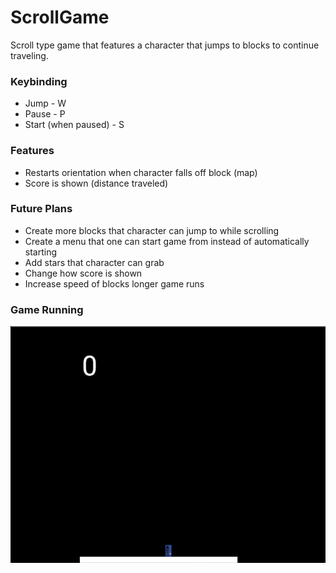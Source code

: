 # ScrollGame
Scroll type game that features a character that jumps to blocks to continue traveling.

### Keybinding

* Jump - W
* Pause - P
* Start (when paused) - S

### Features

* Restarts orientation when character falls off block (map)
* Score is shown (distance traveled)

### Future Plans

* Create more blocks that character can jump to while scrolling
* Create a menu that one can start game from instead of automatically starting
* Add stars that character can grab
* Change how score is shown
* Increase speed of blocks longer game runs


### Game Running
![Image of game running](res/markdown/screen.png)
